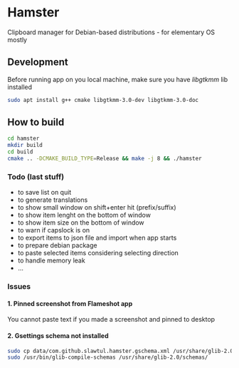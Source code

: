 # Hamster

Clipboard manager for Debian-based distributions - for elementary OS mostly

## Development

Before running app on you local machine, make sure you have *libgtkmm* lib installed

```bash
sudo apt install g++ cmake libgtkmm-3.0-dev libgtkmm-3.0-doc
```

## How to build

```bash
cd hamster
mkdir build
cd build
cmake .. -DCMAKE_BUILD_TYPE=Release && make -j 8 && ./hamster
```

### Todo (last stuff)

* to save list on quit
* to generate translations
* to show small window on shift+enter hit (prefix/suffix)
* to show item lenght on the bottom of window
* to show item size on the bottom of window
* to warn if capslock is on
* to export items to json file and import when app starts
* to prepare debian package
* to paste selected items considering selecting direction
* to handle memory leak
* ...

### Issues

#### 1. Pinned screenshot from Flameshot app

You cannot paste text if you made a screenshot and pinned to desktop

#### 2. Gsettings schema not installed

```bash
sudo cp data/com.github.slawtul.hamster.gschema.xml /usr/share/glib-2.0/schemas/
sudo /usr/bin/glib-compile-schemas /usr/share/glib-2.0/schemas/
```
